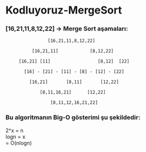 # Kodluyoruz-MergeSort </br >

### [16,21,11,8,12,22] -> Merge Sort aşamaları: </br >

                    [16,21,11,8,12,22]  
                                                               
              [16,21,11]            [8,12,22]
                         
         [16,21] [11]                  [8,12]  [22]
                                                    
           [16] - [21] - [11] - [8] - [12] - [22]
                                                      
             [16,21]       [8,11]       [12,22]
                                                        
                 [8,11,16,21]      [12,22]
                                                             
                     [8,11,12,16,21,22]   


### Bu algoritmanın Big-O gösterimi şu şekildedir: </br >

2^x = n </br >
logn = x </br >
= O(nlogn) </br >
